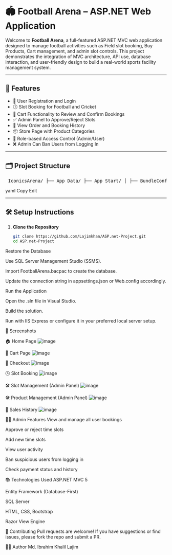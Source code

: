 # 🏟️ Football Arena – ASP.NET Web Application

Welcome to **Football Arena**, a full-featured ASP.NET MVC web application designed to manage football activities such as Field slot booking, Buy Products, Cart management, and admin slot controls. This project demonstrates the integration of MVC architecture, API use, database interaction, and user-friendly design to build a real-world sports facility management system.

---

## 🚀 Features

- 👥 User Registration and Login
- 🕓 Slot Booking for Football and Cricket
- 🛒 Cart Functionality to Review and Confirm Bookings
- ✅ Admin Panel to Approve/Reject Slots
- 🧾 View Order and Booking History
- 📦 Store Page with Product Categories
- 🔐 Role-based Access Control (Admin/User)
- ❌ Admin Can Ban Users from Logging In

---

## 🗂️ Project Structure

<pre> IconicsArena/ ├── App_Data/ ├── App_Start/ │ ├── BundleConfig.cs │ ├── FilterConfig.cs │ ├── RouteConfig.cs │ └── WebApiConfig.cs ├── Content/ ├── Context/ │ └── FootballArena.edmx ├── Controllers/ │ ├── AccountController.cs │ ├── CartController.cs │ ├── HomeController.cs │ ├── OrderController.cs │ ├── ProductController.cs │ ├── SlotsController.cs │ ├── UserController.cs │ └── api/ │ └── UsersController.cs ├── Images/ │ └── assets/ │ └── Picture/ ├── Models/ ├── Scripts/ ├── ViewModel/ │ ├── LoginVM.cs │ └── SignUpVM.cs ├── Views/ │ ├── Account/ │ │ ├── EditAccount.cshtml │ │ ├── Login.cshtml │ │ ├── ShowAccount.cshtml │ │ └── SignUp.cshtml │ ├── Cart/ │ │ └── GetCart.cshtml │ ├── Home/ │ │ ├── About.cshtml │ │ ├── Contact.cshtml │ │ └── Index.cshtml │ ├── Order/ │ │ ├── BookingHistory.cshtml │ │ ├── Checkout.cshtml │ │ ├── OrderConfirmation.cshtml │ │ ├── PurchaseHistory.cshtml │ │ └── Statistics.cshtml │ ├── Product/ │ │ ├── AddProducts.cshtml │ │ ├── EditProduct.cshtml │ │ ├── GetProducts.cshtml │ │ └── ShowProducts.cshtml │ ├── Shared/ │ │ ├── _Layout.cshtml │ │ └── Error.cshtml │ ├── Slots/ │ │ ├── AddSlot.cshtml │ │ ├── BookSlots.cshtml │ │ ├── EditSlot.cshtml │ │ ├── RemoveSlots.cshtml │ │ └── ShowSlots.cshtml │ └── User/ │ └── GetUsers.cshtml │ └── _ViewStart.cshtml ├── favicon.ico ├── Global.asax ├── packages.config ├── Web.config </pre>

yaml
Copy
Edit

---

## 🛠️ Setup Instructions

1. **Clone the Repository**
   ```bash
   git clone https://github.com/Lajimkhan/ASP.net-Project.git
   cd ASP.net-Project
Restore the Database

Use SQL Server Management Studio (SSMS).

Import FootballArena.bacpac to create the database.

Update the connection string in appsettings.json or Web.config accordingly.

Run the Application

Open the .sln file in Visual Studio.

Build the solution.

Run with IIS Express or configure it in your preferred local server setup.

📸 Screenshots

🏠 Home Page
![image](https://github.com/user-attachments/assets/3c41bdaf-a0d3-4ce0-8190-35bf8afbfa70)

🛒 Cart Page
![image](https://github.com/user-attachments/assets/e1ab0357-09e7-4253-9519-cf33ffe25540)

🛒 Checkout
![image](https://github.com/user-attachments/assets/ea369edb-5f06-4c64-b483-b818b891e422)

🕓 Slot Booking
![image](https://github.com/user-attachments/assets/443aa4b4-ed0b-4d8c-8d4d-160e01a29c63)

🛠️ Slot Management (Admin Panel)
![image](https://github.com/user-attachments/assets/8f4d1f6e-556d-4914-a9f7-3b9e163f973a)

🛠️ Product Management (Admin Panel)
![image](https://github.com/user-attachments/assets/9d7bcf56-a88b-4720-bcda-ee4c46ca8193)

📄 Sales History
![image](https://github.com/user-attachments/assets/7c05d052-b221-4fb8-aa32-e7bf4af2281d)



👨‍💼 Admin Features
View and manage all user bookings

Approve or reject time slots

Add new time slots

View user activity

Ban suspicious users from logging in

Check payment status and history

📚 Technologies Used
ASP.NET MVC 5

Entity Framework (Database-First)

SQL Server

HTML, CSS, Bootstrap

Razor View Engine

🤝 Contributing
Pull requests are welcome! If you have suggestions or find issues, please fork the repo and submit a PR.

🙋‍♂️ Author
Md. Ibrahim Khalil Lajim 

